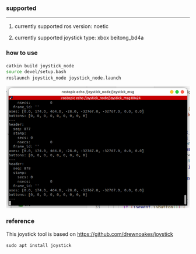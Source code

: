 
### supported

---

1. currently supported ros version:
noetic

2. currently supported joystick type:
xbox beitong_bd4a

### how to use

```bash
catkin build joystick_node
source devel/setup.bash
roslaunch joystick_node joystick_node.launch
```

![alt text](assets/image-1.png)

### reference

This joystick tool is based on https://github.com/drewnoakes/joystick

```
sudo apt install joystick
```
